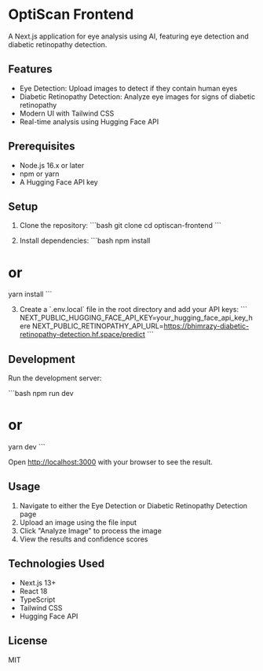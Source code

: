 # OptiScan Frontend

A Next.js application for eye analysis using AI, featuring eye detection and diabetic retinopathy detection.

## Features

- Eye Detection: Upload images to detect if they contain human eyes
- Diabetic Retinopathy Detection: Analyze eye images for signs of diabetic retinopathy
- Modern UI with Tailwind CSS
- Real-time analysis using Hugging Face API

## Prerequisites

- Node.js 16.x or later
- npm or yarn
- A Hugging Face API key

## Setup

1. Clone the repository:
\`\`\`bash
git clone <repository-url>
cd optiscan-frontend
\`\`\`

2. Install dependencies:
\`\`\`bash
npm install
# or
yarn install
\`\`\`

3. Create a \`.env.local\` file in the root directory and add your API keys:
\`\`\`
NEXT_PUBLIC_HUGGING_FACE_API_KEY=your_hugging_face_api_key_here
NEXT_PUBLIC_RETINOPATHY_API_URL=https://bhimrazy-diabetic-retinopathy-detection.hf.space/predict
\`\`\`

## Development

Run the development server:

\`\`\`bash
npm run dev
# or
yarn dev
\`\`\`

Open [http://localhost:3000](http://localhost:3000) with your browser to see the result.

## Usage

1. Navigate to either the Eye Detection or Diabetic Retinopathy Detection page
2. Upload an image using the file input
3. Click "Analyze Image" to process the image
4. View the results and confidence scores

## Technologies Used

- Next.js 13+
- React 18
- TypeScript
- Tailwind CSS
- Hugging Face API

## License

MIT 